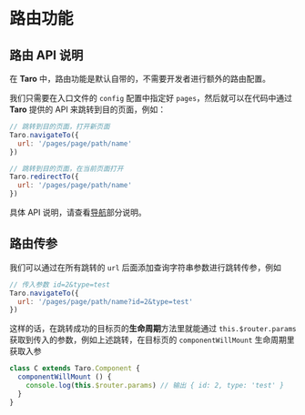 # 路由功能

## 路由 API 说明

在 **Taro** 中，路由功能是默认自带的，不需要开发者进行额外的路由配置。

我们只需要在入口文件的 `config` 配置中指定好 `pages`，然后就可以在代码中通过 **Taro** 提供的 API 来跳转到目的页面，例如：

```javascript
// 跳转到目的页面，打开新页面
Taro.navigateTo({
  url: '/pages/page/path/name'
})

// 跳转到目的页面，在当前页面打开
Taro.redirectTo({
  url: '/pages/page/path/name'
})
```

具体 API 说明，请查看[导航](./native-api.md#导航)部分说明。

## 路由传参

我们可以通过在所有跳转的 `url` 后面添加查询字符串参数进行跳转传参，例如

```javascript
// 传入参数 id=2&type=test
Taro.navigateTo({
  url: '/pages/page/path/name?id=2&type=test'
})

```

这样的话，在跳转成功的目标页的**生命周期**方法里就能通过 `this.$router.params` 获取到传入的参数，例如上述跳转，在目标页的 `componentWillMount` 生命周期里获取入参

```javascript
class C extends Taro.Component {
  componentWillMount () {
    console.log(this.$router.params) // 输出 { id: 2, type: 'test' }
  }
}
```
